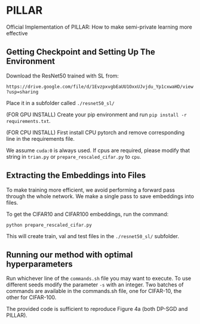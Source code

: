 # PILLAR
Official Implementation of PILLAR: How to make semi-private learning more effective

## Getting Checkpoint and Setting Up The Environment
Download the ResNet50 trained with SL from:

`https://drive.google.com/file/d/1EvzpxvgbEaUU1OxxUJvjdu_Yp1cxwaHD/view?usp=sharing`

Place it in a subfolder called `./resnet50_sl/`

(FOR GPU INSTALL) Create your pip environment and run `pip install -r requirements.txt`. 

(FOR CPU INSTALL) First install CPU pytorch and remove corresponding line in the requirements file. 

We assume `cuda:0` is always used. If cpus are required, please modify that string in `trian.py` or `prepare_rescaled_cifar.py` to `cpu`. 

## Extracting the Embeddings into Files
To make training more efficient, we avoid performing a forward pass through the whole network.
We make a single pass to save embeddings into files.

To get the CIFAR10 and CIFAR100 embeddings, run the command:

`python prepare_rescaled_cifar.py`

This will create train, val and test files in the `./resnet50_sl/` subfolder.

## Running our method with optimal hyperparameters
Run whichever line of the `commands.sh` file you may want to execute. To use different seeds 
modify the parameter `-s` with an integer.
Two batches of commands are available in the commands.sh file, one for CIFAR-10, the other for CIFAR-100.

The provided code is sufficient to reproduce Figure 4a (both DP-SGD and PILLAR).



